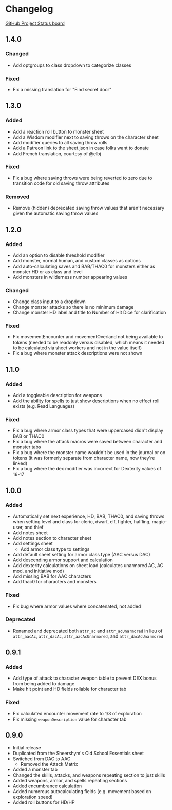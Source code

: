 # Changelog

[GitHub Project Status board](https://github.com/wesbaker/roll20-character-sheets/projects/1)

## 1.4.0

### Changed

- Add optgroups to class dropdown to categorize classes

### Fixed

- Fix a missing translation for "Find secret door"

## 1.3.0

### Added

- Add a reaction roll button to monster sheet
- Add a Wisdom modifier next to saving throws on the character sheet
- Add modifier queries to all saving throw rolls
- Add a Patreon link to the sheet.json in case folks want to donate
- Add French translation, courtesy of @elbj

### Fixed

- Fix a bug where saving throws were being reverted to zero due to transition code for old saving throw attributes

### Removed

- Remove (hidden) deprecated saving throw values that aren't necessary given the automatic saving throw values

## 1.2.0

### Added

- Add an option to disable threshold modifier
- Add monster, normal human, and custom classes as options
- Add auto-calculating saves and BAB/THAC0 for monsters either as monster HD or as class and level
- Add monsters in wilderness number appearing values

### Changed

- Change class input to a dropdown
- Change monster attacks so there is no minimum damage
- Change monster HD label and title to Number of Hit Dice for clarification

### Fixed

- Fix movementEncounter and movementOverland not being available to tokens (needed to be readonly versus disabled, which means it needed to be calculated via sheet workers and not in the value itself)
- Fix a bug where monster attack descriptions were not shown

## 1.1.0

### Added

- Add a toggleable description for weapons
- Add the ability for spells to just show descriptions when no effect roll exists (e.g. Read Languages)

### Fixed

- Fix a bug where armor class types that were uppercased didn't display BAB or THAC0
- Fix a bug where the attack macros were saved between character and monster tabs
- Fix a bug where the monster name wouldn't be used in the journal or on tokens (it was formerly separate from character name, now they're linked)
- Fix a bug where the dex modifier was incorrect for Dexterity values of 16-17

## 1.0.0

### Added

- Automatically set next experience, HD, BAB, THAC0, and saving throws when setting level and class for cleric, dwarf, elf, fighter, halfling, magic-user, and thief
- Add notes sheet
- Add notes section to character sheet
- Add settings sheet
  - Add armor class type to settings
- Add default sheet setting for armor class type (AAC versus DAC)
- Add descending armor support and calculation
- Add dexterity calculations on sheet load (calculates unarmored AC, AC mod, and initiative mod)
- Add missing BAB for AAC characters
- Add thac0 for characters and monsters

### Fixed

- Fix bug where armor values where concatenated, not added

### Deprecated

- Renamed and deprecated both `attr_ac` and `attr_acUnarmored` in lieu of `attr_aacAc`, `attr_dacAc`, `attr_aacAcUnarmored`, and `attr_dacAcUnarmored`

## 0.9.1

### Added

- Add type of attack to character weapon table to prevent DEX bonus from being added to damage
- Make hit point and HD fields rollable for character tab

### Fixed

- Fix calculated encounter movement rate to 1/3 of exploration
- Fix missing `weaponDescription` value for character tab

## 0.9.0

- Initial release
- Duplicated from the Sheershym's Old School Essentials sheet
- Switched from DAC to AAC
  - Removed the Attack Matrix
- Added a monster tab
- Changed the skills, attacks, and weapons repeating section to just skills
- Added weapons, armor, and spells repeating sections
- Added encumbrance calculation
- Added numerous autocalculating fields (e.g. movement based on exploration speed)
- Added roll buttons for HD/HP
